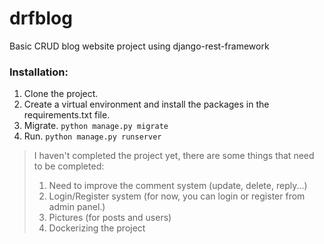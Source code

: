 # drfblog
Basic CRUD blog website project using django-rest-framework

### Installation:
1. Clone the project.
2. Create a virtual environment and install the packages in the requirements.txt file.
3. Migrate.
``` python manage.py migrate ```
4. Run.
``` python manage.py runserver ```

> I haven't completed the project yet, there are some things that need to be completed:
> 1. Need to improve the comment system (update, delete, reply...)
> 2. Login/Register system (for now, you can login or register from admin panel.)
> 3. Pictures (for posts and users)
> 4. Dockerizing the project
